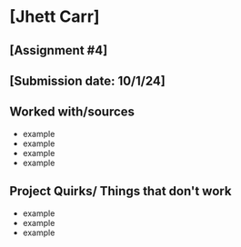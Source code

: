 # [Jhett Carr]
## [Assignment #4]
## [Submission date: 10/1/24]
## Worked with/sources 
* example
* example
* example
* example
## Project Quirks/ Things that don't work
* example
* example
* example
